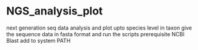 # NGS_analysis_plot
next generation seq data analysis and plot upto species level in taxon
give the sequence data in fasta format and run the scripts
prerequisite NCBI Blast add to system PATH
